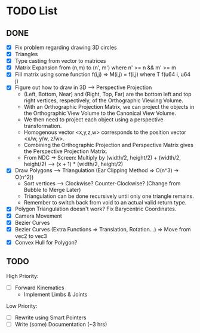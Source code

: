 # TODO List

## DONE
- [x] Fix problem regarding drawing 3D circles 
- [x] Triangles 
- [x] Type casting from vector to matrices 
- [x] Matrix Expansion from (n,m) to (n', m') where n' >= n && m' >= m 
- [x] Fill matrix using some function f(i,j) => M(i,j) = f(i,j) where T f(u64 i, u64 j) 
- [x] Figure out how to draw in 3D --> Perspective Projection 
    - (Left, Bottom, Near) and (Right, Top, Far) are the bottom left and top right vertices, respectively, of the Orthographic Viewing Volume.
    - With an Orthographic Projection Matrix, we can project the objects in the Orthographic View Volume to the Canonical View Volume.
    - We then need to project each object using a perspective transformation.
    - Homogenous vector <x,y,z,w> corresponds to the position vector <x/w, y/w, z/w>.
    - Combining the Orthographic Projection and Perspective Matrix gives the Perspective Projection Matrix.
    - From NDC -> Screen: Multiply by (width/2, height/2) + (width/2, height/2) --> (x + 1) * (width/2, height/2)
- [x] Draw Polygons --> Triangulation (Ear Clipping Method => O(n^3) -> O(n^2)) 
    - Sort vertices --> Clockwise? Counter-Clockwise? (Change from Bubble to Merge Later)
    - Triangulation can be done recursively until only one triangle remains.
    - Remember to switch back from void to an actual valid return type.
- [x] Polygon Triangulation doesn't work? Fix Barycentric Coordinates. 
- [x] Camera Movement 
- [x] Bezier Curves 
- [x] Bezier Curves (Extra Functions => Translation, Rotation...) => Move from vec2 to vec3 
- [x] Convex Hull for Polygon? 

## TODO
High Priority:
- [ ] Forward Kinematics
    - Implement Limbs & Joints

Low Priority:
- [ ] Rewrite using Smart Pointers
- [ ] Write (some) Documentation (~3 hrs)
